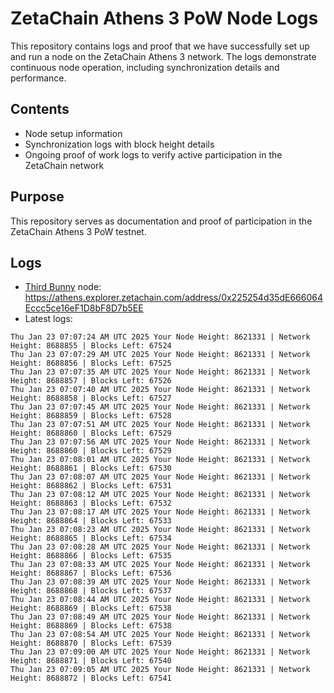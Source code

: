 # ZetaChain Athens 3 PoW Node Logs
This repository contains logs and proof that we have successfully set up and run a node on the ZetaChain Athens 3 network. The logs demonstrate continuous node operation, including synchronization details and performance.

## Contents
- Node setup information
- Synchronization logs with block height details
- Ongoing proof of work logs to verify active participation in the ZetaChain network

## Purpose
This repository serves as documentation and proof of participation in the ZetaChain Athens 3 PoW testnet.

## Logs

- [Third Bunny](https://thirdbunny.xyz/) node: https://athens.explorer.zetachain.com/address/0x225254d35dE666064Eccc5ce16eF1D8bF8D7b5EE
- Latest logs:
```
Thu Jan 23 07:07:24 AM UTC 2025 Your Node Height: 8621331 | Network Height: 8688855 | Blocks Left: 67524
Thu Jan 23 07:07:29 AM UTC 2025 Your Node Height: 8621331 | Network Height: 8688856 | Blocks Left: 67525
Thu Jan 23 07:07:35 AM UTC 2025 Your Node Height: 8621331 | Network Height: 8688857 | Blocks Left: 67526
Thu Jan 23 07:07:40 AM UTC 2025 Your Node Height: 8621331 | Network Height: 8688858 | Blocks Left: 67527
Thu Jan 23 07:07:45 AM UTC 2025 Your Node Height: 8621331 | Network Height: 8688859 | Blocks Left: 67528
Thu Jan 23 07:07:51 AM UTC 2025 Your Node Height: 8621331 | Network Height: 8688860 | Blocks Left: 67529
Thu Jan 23 07:07:56 AM UTC 2025 Your Node Height: 8621331 | Network Height: 8688860 | Blocks Left: 67529
Thu Jan 23 07:08:01 AM UTC 2025 Your Node Height: 8621331 | Network Height: 8688861 | Blocks Left: 67530
Thu Jan 23 07:08:07 AM UTC 2025 Your Node Height: 8621331 | Network Height: 8688862 | Blocks Left: 67531
Thu Jan 23 07:08:12 AM UTC 2025 Your Node Height: 8621331 | Network Height: 8688863 | Blocks Left: 67532
Thu Jan 23 07:08:17 AM UTC 2025 Your Node Height: 8621331 | Network Height: 8688864 | Blocks Left: 67533
Thu Jan 23 07:08:23 AM UTC 2025 Your Node Height: 8621331 | Network Height: 8688865 | Blocks Left: 67534
Thu Jan 23 07:08:28 AM UTC 2025 Your Node Height: 8621331 | Network Height: 8688866 | Blocks Left: 67535
Thu Jan 23 07:08:33 AM UTC 2025 Your Node Height: 8621331 | Network Height: 8688867 | Blocks Left: 67536
Thu Jan 23 07:08:39 AM UTC 2025 Your Node Height: 8621331 | Network Height: 8688868 | Blocks Left: 67537
Thu Jan 23 07:08:44 AM UTC 2025 Your Node Height: 8621331 | Network Height: 8688869 | Blocks Left: 67538
Thu Jan 23 07:08:49 AM UTC 2025 Your Node Height: 8621331 | Network Height: 8688869 | Blocks Left: 67538
Thu Jan 23 07:08:54 AM UTC 2025 Your Node Height: 8621331 | Network Height: 8688870 | Blocks Left: 67539
Thu Jan 23 07:09:00 AM UTC 2025 Your Node Height: 8621331 | Network Height: 8688871 | Blocks Left: 67540
Thu Jan 23 07:09:05 AM UTC 2025 Your Node Height: 8621331 | Network Height: 8688872 | Blocks Left: 67541
```

